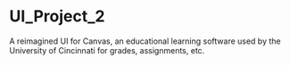 # UI_Project_2
A reimagined UI for Canvas, an educational learning software used by the University of Cincinnati for grades, assignments, etc.
